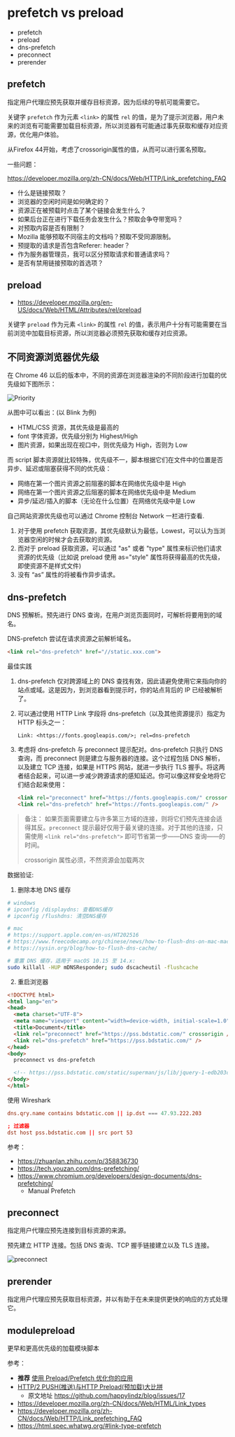 # prefetch vs preload

- prefetch
- preload
- dns-prefetch
- preconnect
- prerender

## prefetch

指定用户代理应预先获取并缓存目标资源，因为后续的导航可能需要它。

关键字 `prefetch` 作为元素 `<link>`  的属性 `rel` 的值，是为了提示浏览器，用户未来的浏览有可能需要加载目标资源，所以浏览器有可能通过事先获取和缓存对应资源，优化用户体验。

从Firefox 44开始，考虑了crossorigin属性的值，从而可以进行匿名预取。

一些问题：

https://developer.mozilla.org/zh-CN/docs/Web/HTTP/Link_prefetching_FAQ

- 什么是链接预取？
- 浏览器的空闲时间是如何确定的？
- 资源正在被预载时点击了某个链接会发生什么？
- 如果后台正在进行下载任务会发生什么？预取会争夺带宽吗？
- 对预取内容是否有限制？
- Mozilla 能够预取不同宿主的文档吗？预取不受同源限制。
- 预提取的请求是否包含Referer: header？
- 作为服务器管理员，我可以区分预取请求和普通请求吗？
- 是否有禁用链接预取的首选项？

## preload

- https://developer.mozilla.org/en-US/docs/Web/HTML/Attributes/rel/preload

关键字 `preload` 作为元素 `<link>` 的属性 `rel` 的值，表示用户十分有可能需要在当前浏览中加载目标资源，所以浏览器必须预先获取和缓存对应资源。

## 不同资源浏览器优先级

在 Chrome 46 以后的版本中，不同的资源在浏览器渲染的不同阶段进行加载的优先级如下图所示：

![Priority](./img/priority.jpg)

从图中可以看出：(以 Blink 为例)

- HTML/CSS 资源，其优先级是最高的
- font 字体资源，优先级分别为 Highest/High
- 图片资源，如果出现在视口中，则优先级为 High，否则为 Low

而 script 脚本资源就比较特殊，优先级不一，脚本根据它们在文件中的位置是否异步、延迟或阻塞获得不同的优先级：

- 网络在第一个图片资源之前阻塞的脚本在网络优先级中是 High
- 网络在第一个图片资源之后阻塞的脚本在网络优先级中是 Medium
- 异步/延迟/插入的脚本（无论在什么位置）在网络优先级中是 Low

自己网站资源优先级也可以通过 Chrome 控制台 Network 一栏进行查看.

1. 对于使用 prefetch 获取资源，其优先级默认为最低，Lowest，可以认为当浏览器空闲的时候才会去获取的资源。
2. 而对于 preload 获取资源，可以通过 "as" 或者 "type" 属性来标识他们请求资源的优先级（比如说 preload 使用 as="style" 属性将获得最高的优先级，即使资源不是样式文件)
3. 没有 “as” 属性的将被看作异步请求。

## dns-prefetch

DNS 预解析。预先进行 DNS 查询，在用户浏览页面同时，可解析将要用到的域名。

DNS-prefetch 尝试在请求资源之前解析域名。

```html
<link rel="dns-prefetch" href="//static.xxx.com">
```

最佳实践

1. dns-prefetch 仅对跨源域上的 DNS 查找有效，因此请避免使用它来指向你的站点或域。这是因为，到浏览器看到提示时，你的站点背后的 IP 已经被解析了。
2. 可以通过使用 HTTP Link 字段将 dns-prefetch（以及其他资源提示）指定为 HTTP 标头之一：

    ```HTTP
    Link: <https://fonts.googleapis.com/>; rel=dns-prefetch
    ```

3. 考虑将 dns-prefetch 与 preconnect 提示配对。dns-prefetch 只执行 DNS 查询，而 preconnect 则是建立与服务器的连接。这个过程包括 DNS 解析，以及建立 TCP 连接，如果是 HTTPS 网站，就进一步执行 TLS 握手。将这两者结合起来，可以进一步减少跨源请求的感知延迟。你可以像这样安全地将它们结合起来使用：

    ```html
    <link rel="preconnect" href="https://fonts.googleapis.com/" crossorigin />
    <link rel="dns-prefetch" href="https://fonts.googleapis.com/" />
    ```

> 备注： 如果页面需要建立与许多第三方域的连接，则将它们预先连接会适得其反。`preconnect` 提示最好仅用于最关键的连接。对于其他的连接，只需使用 `<link rel="dns-prefetch">` 即可节省第一步——DNS 查询——的时间。
>
> crossorigin 属性必须，不然资源会加载两次

数据验证:

1. 删除本地 DNS 缓存

```bash
# windows
# ipconfig /displaydns: 查看DNS缓存
# ipconfig /flushdns: 清空DNS缓存

# mac
# https://support.apple.com/en-us/HT202516
# https://www.freecodecamp.org/chinese/news/how-to-flush-dns-on-mac-macos-clear-dns-cache/
# https://sysin.org/blog/how-to-flush-dns-cache/

# 重置 DNS 缓存，适用于 macOS 10.15 至 14.x:
sudo killall -HUP mDNSResponder; sudo dscacheutil -flushcache
```

2. 重启浏览器

```html
<!DOCTYPE html>
<html lang="en">
<head>
  <meta charset="UTF-8">
  <meta name="viewport" content="width=device-width, initial-scale=1.0">
  <title>Document</title>
  <link rel="preconnect" href="https://pss.bdstatic.com/" crossorigin />
  <link rel="dns-prefetch" href="https://pss.bdstatic.com/" />
</head>
<body>
  preconnect vs dns-prefetch

  <!-- https://pss.bdstatic.com/static/superman/js/lib/jquery-1-edb203c114.10.2.js -->
</body>
</html>
```

使用 Wireshark

```conf
dns.qry.name contains bdstatic.com || ip.dst === 47.93.222.203

; 过滤器
dst host pss.bdstatic.com || src port 53
```

参考：

- https://zhuanlan.zhihu.com/p/358836730
- https://tech.youzan.com/dns-prefetching/
- https://www.chromium.org/developers/design-documents/dns-prefetching/
  - Manual Prefetch


## preconnect

指定用户代理应预先连接到目标资源的来源。

预先建立 HTTP 连接。包括 DNS 查询、TCP 握手链接建立以及 TLS 连接。

![preconnect](./img/preconnect.png)

## prerender

指定用户代理应预先获取目标资源，并以有助于在未来提供更快的响应的方式处理它。

## modulepreload

更早和更高优先级的加载模块脚本


参考：

- **推荐** [使用 Preload/Prefetch 优化你的应用](https://zhuanlan.zhihu.com/p/48521680)
- [HTTP/2 PUSH(推送)与HTTP Preload(预加载)大比拼](http://ddrv.cn/a/17872)
  - 原文地址 https://github.com/happylindz/blog/issues/17
- https://developer.mozilla.org/zh-CN/docs/Web/HTML/Link_types
- https://developer.mozilla.org/zh-CN/docs/Web/HTTP/Link_prefetching_FAQ
- https://html.spec.whatwg.org/#link-type-prefetch

